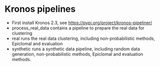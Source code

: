 # Kronos pipelines
- First install Kronos 2.3, see https://pypi.org/project/kronos-pipeliner/
- process_real_data contains a pipeline to prepare the real data for clustering
- real runs the real data clustering, including non-probabilistic methods, Epiclomal and evaluation
- synthetic runs a synthetic data pipeline, including random data generation, non-probabilistic methods, Epiclomal and evaluation methods.
